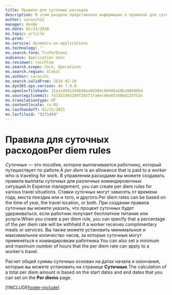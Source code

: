 ```yaml
---
title: Правила для суточных расходов
description: В этом разделе представлена информация о правилах для суточных.
author: saraschi2
manager: AnnBe
ms.date: 02/23/2018
ms.topic: article
ms.prod: ''
ms.service: dynamics-ax-applications
ms.technology: ''
ms.search.form: TrvPerDiems
audience: Application User
ms.reviewer: roschlom
ms.search.scope: Core, Operations
ms.search.region: Global
ms.author: saraschi
ms.search.validFrom: 2016-02-28
ms.dyn365.ops.version: AX 7.0.0
ms.openlocfilehash: 32ea14941344660ae0d384c8b046a50ba98d46bd
ms.sourcegitcommit: fa32b1893286f20271fa4ec4be8fc68bd135f53c
ms.translationtype: HT
ms.contentlocale: ru-RU
ms.lasthandoff: 02/15/2021
ms.locfileid: "5271459"
---
```

# <a name="per-diem-rules"></a><span data-ttu-id="581d4-103">Правила для суточных расходов</span><span class="sxs-lookup"><span data-stu-id="581d4-103">Per diem rules</span></span>

<span data-ttu-id="581d4-104">*Суточные* — это пособие, которое выплачивается работнику, который путешествует по работе.</span><span class="sxs-lookup"><span data-stu-id="581d4-104">A *per diem* is an allowance that is paid to a worker who is traveling for work.</span></span> <span data-ttu-id="581d4-105">В управлении расходами вы можете создавать правила выплаты суточных для различных командировочных ситуаций.</span><span class="sxs-lookup"><span data-stu-id="581d4-105">In Expense management, you can create per diem rules for various travel situations.</span></span> <span data-ttu-id="581d4-106">Ставки суточных могут зависеть от времени года, места поездки или и того, и другого.</span><span class="sxs-lookup"><span data-stu-id="581d4-106">Per diem rates can be based on the time of year, the travel location, or both.</span></span> <span data-ttu-id="581d4-107">При создании правила суточных вы можете указать, что процент суточных будет удерживаться, если работник получает бесплатное питание или услуги.</span><span class="sxs-lookup"><span data-stu-id="581d4-107">When you create a per diem rule, you can specify that a percentage of the per diem rate will be withheld if a worker receives complimentary meals or services.</span></span> <span data-ttu-id="581d4-108">Вы также можете установить минимальное и максимальное количество часов, за которые суточные могут применяться к командировкам работника.</span><span class="sxs-lookup"><span data-stu-id="581d4-108">You can also set a minimum and maximum number of hours that the per diem rate can apply to a worker's travel.</span></span>

<span data-ttu-id="581d4-109">Расчет общей суммы суточных основан на датах начала и окончания, которые вы можете установить на странице **Суточные**.</span><span class="sxs-lookup"><span data-stu-id="581d4-109">The calculation of a total per diem amount is based on the start dates and end dates that you can set on the **Per diems** page.</span></span>


[!INCLUDE[footer-include](../includes/footer-banner.md)]